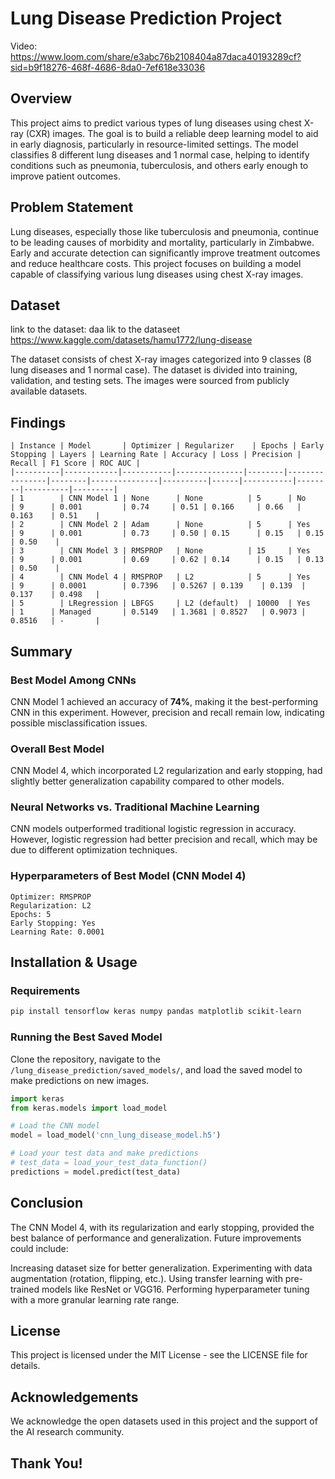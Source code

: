 # Lung Disease Prediction Project
Video:
https://www.loom.com/share/e3abc76b2108404a87daca40193289cf?sid=b9f18276-468f-4686-8da0-7ef618e33036
## Overview

This project aims to predict various types of lung diseases using chest X-ray (CXR) images. The goal is to build a reliable deep learning model to aid in early diagnosis, particularly in resource-limited settings. The model classifies 8 different lung diseases and 1 normal case, helping to identify conditions such as pneumonia, tuberculosis, and others early enough to improve patient outcomes.

## Problem Statement

Lung diseases, especially those like tuberculosis and pneumonia, continue to be leading causes of morbidity and mortality, particularly in Zimbabwe. Early and accurate detection can significantly improve treatment outcomes and reduce healthcare costs. This project focuses on building a model capable of classifying various lung diseases using chest X-ray images.

## Dataset

link to the dataset: daa lik to the dataseet
https://www.kaggle.com/datasets/hamu1772/lung-disease

The dataset consists of chest X-ray images categorized into 9 classes (8 lung diseases and 1 normal case). The dataset is divided into training, validation, and testing sets. The images were sourced from publicly available datasets.

## Findings

```
| Instance | Model       | Optimizer | Regularizer    | Epochs | Early Stopping | Layers | Learning Rate | Accuracy | Loss | Precision | Recall | F1 Score | ROC AUC |
|----------|------------|-----------|---------------|--------|----------------|--------|---------------|----------|------|-----------|--------|----------|---------|
| 1        | CNN Model 1 | None      | None          | 5      | No             | 9      | 0.001         | 0.74     | 0.51 | 0.166     | 0.66   | 0.163    | 0.51    |
| 2        | CNN Model 2 | Adam      | None          | 5      | Yes            | 9      | 0.001         | 0.73     | 0.50 | 0.15      | 0.15   | 0.15     | 0.50    |
| 3        | CNN Model 3 | RMSPROP   | None          | 15     | Yes            | 9      | 0.001         | 0.69     | 0.62 | 0.14      | 0.15   | 0.13     | 0.50    |
| 4        | CNN Model 4 | RMSPROP   | L2            | 5      | Yes            | 9      | 0.0001        | 0.7396   | 0.5267 | 0.139    | 0.139  | 0.137    | 0.498   |
| 5        | LRegression | LBFGS     | L2 (default)  | 10000  | Yes            | 1      | Managed       | 0.5149   | 1.3681 | 0.8527   | 0.9073 | 0.8516   | -       |
```

## Summary

### Best Model Among CNNs

CNN Model 1 achieved an accuracy of **74%**, making it the best-performing CNN in this experiment. However, precision and recall remain low, indicating possible misclassification issues.

### Overall Best Model

CNN Model 4, which incorporated L2 regularization and early stopping, had slightly better generalization capability compared to other models.

### Neural Networks vs. Traditional Machine Learning

CNN models outperformed traditional logistic regression in accuracy. However, logistic regression had better precision and recall, which may be due to different optimization techniques.

### Hyperparameters of Best Model (CNN Model 4)

```
Optimizer: RMSPROP
Regularization: L2
Epochs: 5
Early Stopping: Yes
Learning Rate: 0.0001
```

## Installation & Usage

### Requirements

```bash
pip install tensorflow keras numpy pandas matplotlib scikit-learn
```

### Running the Best Saved Model

Clone the repository, navigate to the `/lung_disease_prediction/saved_models/`, and load the saved model to make predictions on new images.

```python
import keras
from keras.models import load_model

# Load the CNN model
model = load_model('cnn_lung_disease_model.h5')

# Load your test data and make predictions
# test_data = load_your_test_data_function()
predictions = model.predict(test_data)
```

## Conclusion

The CNN Model 4, with its regularization and early stopping, provided the best balance of performance and generalization. Future improvements could include:

  Increasing dataset size for better generalization.
  Experimenting with data augmentation (rotation, flipping, etc.).
  Using transfer learning with pre-trained models like ResNet or VGG16.
  Performing hyperparameter tuning with a more granular learning rate range.

## License

This project is licensed under the MIT License - see the LICENSE file for details.

## Acknowledgements

We acknowledge the open datasets used in this project and the support of the AI research community.

## Thank You!

